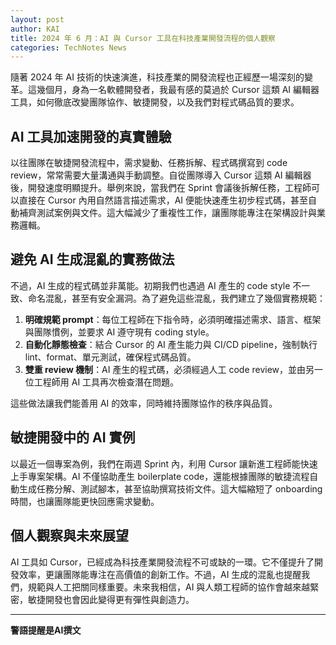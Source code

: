 ```yaml
---
layout: post
author: KAI
title: 2024 年 6 月：AI 與 Cursor 工具在科技產業開發流程的個人觀察
categories: TechNotes News
---
```


隨著 2024 年 AI 技術的快速演進，科技產業的開發流程也正經歷一場深刻的變革。這幾個月，身為一名軟體開發者，我最有感的莫過於 Cursor 這類 AI 編輯器工具，如何徹底改變團隊協作、敏捷開發，以及我們對程式碼品質的要求。

## AI 工具加速開發的真實體驗

以往團隊在敏捷開發流程中，需求變動、任務拆解、程式碼撰寫到 code review，常常需要大量溝通與手動調整。自從團隊導入 Cursor 這類 AI 編輯器後，開發速度明顯提升。舉例來說，當我們在 Sprint 會議後拆解任務，工程師可以直接在 Cursor 內用自然語言描述需求，AI 便能快速產生初步程式碼，甚至自動補齊測試案例與文件。這大幅減少了重複性工作，讓團隊能專注在架構設計與業務邏輯。

## 避免 AI 生成混亂的實務做法

不過，AI 生成的程式碼並非萬能。初期我們也遇過 AI 產生的 code style 不一致、命名混亂，甚至有安全漏洞。為了避免這些混亂，我們建立了幾個實務規範：

1. **明確規範 prompt**：每位工程師在下指令時，必須明確描述需求、語言、框架與團隊慣例，並要求 AI 遵守現有 coding style。
2. **自動化靜態檢查**：結合 Cursor 的 AI 產生能力與 CI/CD pipeline，強制執行 lint、format、單元測試，確保程式碼品質。
3. **雙重 review 機制**：AI 產生的程式碼，必須經過人工 code review，並由另一位工程師用 AI 工具再次檢查潛在問題。

這些做法讓我們能善用 AI 的效率，同時維持團隊協作的秩序與品質。

## 敏捷開發中的 AI 實例

以最近一個專案為例，我們在兩週 Sprint 內，利用 Cursor 讓新進工程師能快速上手專案架構。AI 不僅協助產生 boilerplate code，還能根據團隊的敏捷流程自動生成任務分解、測試腳本，甚至協助撰寫技術文件。這大幅縮短了 onboarding 時間，也讓團隊能更快回應需求變動。

## 個人觀察與未來展望

AI 工具如 Cursor，已經成為科技產業開發流程不可或缺的一環。它不僅提升了開發效率，更讓團隊能專注在高價值的創新工作。不過，AI 生成的混亂也提醒我們，規範與人工把關同樣重要。未來我相信，AI 與人類工程師的協作會越來越緊密，敏捷開發也會因此變得更有彈性與創造力。

---

**警語提醒是AI撰文** 